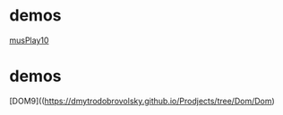 # demos
[musPlay10](https://dmytrodobrovolsky.github.io/Prodjects/musPlay/)
# demos
[DOM9]((https://dmytrodobrovolsky.github.io/Prodjects/tree/Dom/Dom)
